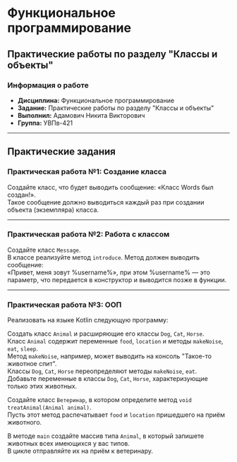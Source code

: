 # Функциональное программирование

## Практические работы по разделу "Классы и объекты"

### Информация о работе
- **Дисциплина:** Функциональное программирование
- **Задание:** Практические работы по разделу "Классы и объекты"
- **Выполнил:** Адамович Никита Викторович
- **Группа:** УВПв-421

---
## Практические задания

### Практическая работа №1: Создание класса
Создайте класс, что будет выводить сообщение: «Класс Words был создан!».  
Такое сообщение должно выводиться каждый раз при создании объекта (экземпляра) класса.

---

### Практическая работа №2: Работа с классом
Создайте класс `Message`.  
В классе реализуйте метод `introduce`. Метод должен выводить сообщение:  
«Привет, меня зовут %username%», при этом %username% — это параметр, что передается в конструктор и выводится позже в функции.

---

### Практическая работа №3: ООП
Реализовать на языке Kotlin следующую программу:

Создать класс `Animal` и расширяющие его классы `Dog`, `Cat`, `Horse`.  
Класс `Animal` содержит переменные `food`, `location` и методы `makeNoise`, `eat`, `sleep`.  
Метод `makeNoise`, например, может выводить на консоль "Такое-то животное спит".  
Классы `Dog`, `Cat`, `Horse` переопределяют методы `makeNoise`, `eat`.  
Добавьте переменные в классы `Dog`, `Cat`, `Horse`, характеризующие только этих животных.

Создайте класс `Ветеринар`, в котором определите метод `void treatAnimal(Animal animal)`.  
Пусть этот метод распечатывает `food` и `location` пришедшего на приём животного.

В методе `main` создайте массив типа `Animal`, в который запишете животных всех имеющихся у вас типов.  
В цикле отправляйте их на приём к ветеринару.
